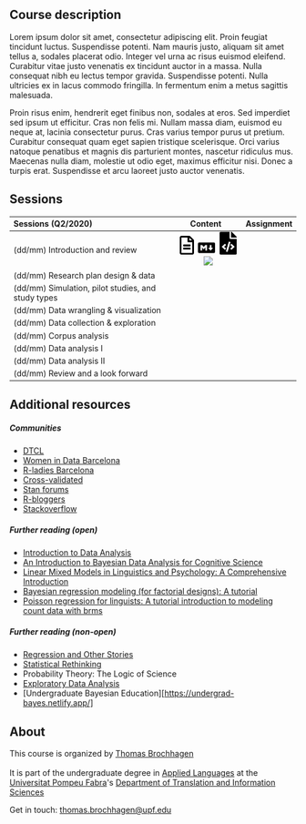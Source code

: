 ## Course description

Lorem ipsum dolor sit amet, consectetur adipiscing elit. Proin feugiat tincidunt luctus. Suspendisse potenti. Nam mauris justo, aliquam sit amet tellus a, sodales placerat odio. Integer vel urna ac risus euismod eleifend. Curabitur vitae justo venenatis ex tincidunt auctor in a massa. Nulla consequat nibh eu lectus tempor gravida. Suspendisse potenti. Nulla ultricies ex in lacus commodo fringilla. In fermentum enim a metus sagittis malesuada.

Proin risus enim, hendrerit eget finibus non, sodales at eros. Sed imperdiet sed ipsum ut efficitur. Cras non felis mi. Nullam massa diam, euismod eu neque at, lacinia consectetur purus. Cras varius tempor purus ut pretium. Curabitur consequat quam eget sapien tristique scelerisque. Orci varius natoque penatibus et magnis dis parturient montes, nascetur ridiculus mus. Maecenas nulla diam, molestie ut odio eget, maximus efficitur nisi. Donec a turpis erat. Suspendisse et arcu laoreet justo auctor venenatis.

## Sessions


  | Sessions (Q2/2020) | Content | Assignment
  | :--- | :---: | :---: |
  | (dd/mm) Introduction and review | &nbsp;&nbsp;<a href='./material/2022q3/session01.html' target='_blank'><img src="./fa/file-alt-regular.svg"  width="25"/></a>&nbsp;&nbsp;<a href='./material/2022q3/session01.Rmd' target='_blank'><img src="./fa/markdown-brands.svg" width="30"/></a>&nbsp;&nbsp;<a href='./material/2022q3/session01.R' target='_blank'><img src="./fa/file-code-solid.svg"  width="30"/></a>&nbsp;&nbsp;<a href='https://colab.research.google.com/drive/1MbcI7X9TTwotAmAg5UndeQrHURZ2WN9_?usp=sharing' target='_blank'><img src="file-code-solid"  width="30"/></a> | |
  | (dd/mm) Research plan design & data | |
  | (dd/mm) Simulation, pilot studies, and study types |
  | (dd/mm) Data wrangling & visualization | |
  | (dd/mm) Data collection & exploration | |
  | (dd/mm) Corpus analysis | |
  | (dd/mm) Data analysis I | |
  | (dd/mm) Data analysis II | |
  | (dd/mm) Review and a look forward | |



## Additional resources

##### Communities
  * [DTCL](https://www.upf.edu/web/traduccio)
  * [Women in Data Barcelona](https://sites.google.com/isglobal.org/widsbarcelona)
  * [R-ladies Barcelona](https://www.meetup.com/rladies-barcelona/)
  * [Cross-validated](https://stats.stackexchange.com/)
  * [Stan forums](https://discourse.mc-stan.org/)
  * [R-bloggers](https://www.r-bloggers.com/)
  * [Stackoverflow](https://stackoverflow.com/)


##### Further reading (open)
  * [Introduction to Data Analysis](https://michael-franke.github.io/intro-data-analysis/index.html)
  * [An Introduction to Bayesian Data Analysis for Cognitive Science](https://vasishth.github.io/bayescogsci/book/)
  * [Linear Mixed Models in Linguistics and Psychology: A Comprehensive Introduction](https://vasishth.github.io/Freq_CogSci/)
  * [Bayesian regression modeling (for factorial designs): A tutorial](https://psyarxiv.com/cdxv3)
  * [Poisson regression for linguists: A tutorial introduction to modeling count data with brms](https://osf.io/93kaf/)

##### Further reading (non-open)

  * [Regression and Other Stories](https://avehtari.github.io/ROS-Examples/)
  * [Statistical Rethinking](https://xcelab.net/rm/statistical-rethinking/)
  * Probability Theory: The Logic of Science
  * [Exploratory Data Analysis](https://archive.org/details/exploratorydataa00tuke_0/page/n711/mode/2up)
  * [Undergraduate Bayesian Education][https://undergrad-bayes.netlify.app/]

## About
This course is organized by <a href='https://brochhagen.github.io' target='_blank'>Thomas Brochhagen</a> <br><br>
It is part of the undergraduate degree in <a href='https://www.upf.edu/web/graus/grau-llengues-aplicades' target='_blank'>Applied Languages</a> at the <a href='http://www.upf.edu' target='_blank'>Universitat Pompeu Fabra</a>'s <a href='https://www.upf.edu/web/traduccio' target='_blank'>Department of Translation and Information Sciences</a><br>

Get in touch: <a href="mailto:thomas.brochhagen@upf.edu">thomas.brochhagen@upf.edu</a>
